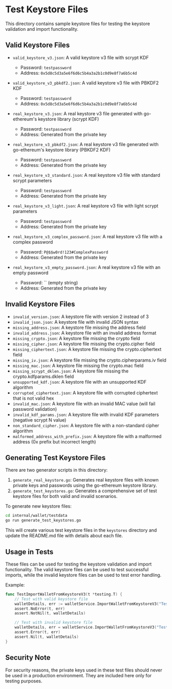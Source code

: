 # Test Keystore Files

This directory contains sample keystore files for testing the keystore validation and import functionality.

## Valid Keystore Files

- `valid_keystore_v3.json`: A valid keystore v3 file with scrypt KDF
  - Password: `testpassword`
  - Address: `0x5d8c5d3a5e6f6d6c5b4a3a2b1c0d9e8f7a6b5c4d`

- `valid_keystore_v3_pbkdf2.json`: A valid keystore v3 file with PBKDF2 KDF
  - Password: `testpassword`
  - Address: `0x5d8c5d3a5e6f6d6c5b4a3a2b1c0d9e8f7a6b5c4d`

- `real_keystore_v3.json`: A real keystore v3 file generated with go-ethereum's keystore library (scrypt KDF)
  - Password: `testpassword`
  - Address: Generated from the private key

- `real_keystore_v3_pbkdf2.json`: A real keystore v3 file generated with go-ethereum's keystore library (PBKDF2 KDF)
  - Password: `testpassword`
  - Address: Generated from the private key

- `real_keystore_v3_standard.json`: A real keystore v3 file with standard scrypt parameters
  - Password: `testpassword`
  - Address: Generated from the private key

- `real_keystore_v3_light.json`: A real keystore v3 file with light scrypt parameters
  - Password: `testpassword`
  - Address: Generated from the private key

- `real_keystore_v3_complex_password.json`: A real keystore v3 file with a complex password
  - Password: `P@$$w0rd!123#ComplexPassword`
  - Address: Generated from the private key

- `real_keystore_v3_empty_password.json`: A real keystore v3 file with an empty password
  - Password: `` (empty string)
  - Address: Generated from the private key

## Invalid Keystore Files

- `invalid_version.json`: A keystore file with version 2 instead of 3
- `invalid_json.json`: A keystore file with invalid JSON syntax
- `missing_address.json`: A keystore file missing the address field
- `invalid_address.json`: A keystore file with an invalid address format
- `missing_crypto.json`: A keystore file missing the crypto field
- `missing_cipher.json`: A keystore file missing the crypto.cipher field
- `missing_ciphertext.json`: A keystore file missing the crypto.ciphertext field
- `missing_iv.json`: A keystore file missing the crypto.cipherparams.iv field
- `missing_mac.json`: A keystore file missing the crypto.mac field
- `missing_scrypt_dklen.json`: A keystore file missing the crypto.kdfparams.dklen field
- `unsupported_kdf.json`: A keystore file with an unsupported KDF algorithm
- `corrupted_ciphertext.json`: A keystore file with corrupted ciphertext that is not valid hex
- `invalid_mac.json`: A keystore file with an invalid MAC value (will fail password validation)
- `invalid_kdf_params.json`: A keystore file with invalid KDF parameters (negative scrypt N value)
- `non_standard_cipher.json`: A keystore file with a non-standard cipher algorithm
- `malformed_address_with_prefix.json`: A keystore file with a malformed address (0x prefix but incorrect length)

## Generating Test Keystore Files

There are two generator scripts in this directory:

1. `generate_real_keystore.go`: Generates real keystore files with known private keys and passwords using the go-ethereum keystore library.
2. `generate_test_keystores.go`: Generates a comprehensive set of test keystore files for both valid and invalid scenarios.

To generate new keystore files:

```bash
cd internal/wallet/testdata
go run generate_test_keystores.go
```

This will create various test keystore files in the `keystores` directory and update the README.md file with details about each file.

## Usage in Tests

These files can be used for testing the keystore validation and import functionality. The valid keystore files can be used to test successful imports, while the invalid keystore files can be used to test error handling.

Example:

```go
func TestImportWalletFromKeystoreV3(t *testing.T) {
    // Test with valid keystore file
    walletDetails, err := walletService.ImportWalletFromKeystoreV3("Test Wallet", "testdata/keystores/real_keystore_v3_standard.json", "testpassword")
    assert.NoError(t, err)
    assert.NotNil(t, walletDetails)

    // Test with invalid keystore file
    walletDetails, err = walletService.ImportWalletFromKeystoreV3("Test Wallet", "testdata/keystores/invalid_version.json", "testpassword")
    assert.Error(t, err)
    assert.Nil(t, walletDetails)
}
```

## Security Note

For security reasons, the private keys used in these test files should never be used in a production environment. They are included here only for testing purposes.